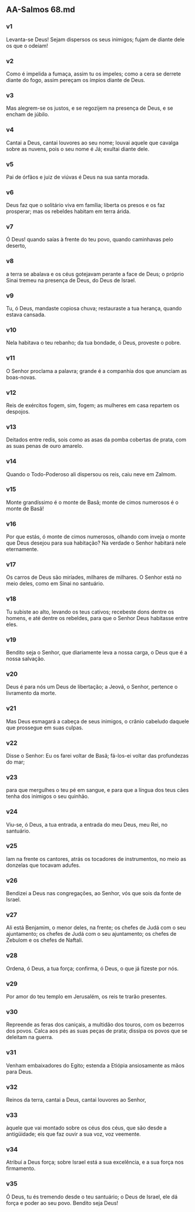 ## AA-Salmos 68.md
### v1
 Levanta-se Deus! Sejam dispersos os seus inimigos; fujam de diante dele os que o odeiam!
### v2
 Como é impelida a fumaça, assim tu os impeles; como a cera se derrete diante do fogo, assim pereçam os ímpios diante de Deus.
### v3
 Mas alegrem-se os justos, e se regozijem na presença de Deus, e se encham de júbilo.
### v4
 Cantai a Deus, cantai louvores ao seu nome; louvai aquele que cavalga sobre as nuvens, pois o seu nome é Já; exultai diante dele.
### v5
 Pai de órfãos e juiz de viúvas é Deus na sua santa morada.
### v6
 Deus faz que o solitário viva em família; liberta os presos e os faz prosperar; mas os rebeldes habitam em terra árida.
### v7
 Ó Deus! quando saías à frente do teu povo, quando caminhavas pelo deserto,
### v8
 a terra se abalava e os céus gotejavam perante a face de Deus; o próprio Sinai tremeu na presença de Deus, do Deus de Israel.
### v9
 Tu, ó Deus, mandaste copiosa chuva; restauraste a tua herança, quando estava cansada.
### v10
 Nela habitava o teu rebanho; da tua bondade, ó Deus, proveste o pobre.
### v11
 O Senhor proclama a palavra; grande é a companhia dos que anunciam as boas-novas.
### v12
 Reis de exércitos fogem, sim, fogem; as mulheres em casa repartem os despojos.
### v13
 Deitados entre redis, sois como as asas da pomba cobertas de prata, com as suas penas de ouro amarelo.
### v14
 Quando o Todo-Poderoso ali dispersou os reis, caiu neve em Zalmom.
### v15
 Monte grandíssimo é o monte de Basã; monte de cimos numerosos é o monte de Basã!
### v16
 Por que estás, ó monte de cimos numerosos, olhando com inveja o monte que Deus desejou para sua habitação? Na verdade o Senhor habitará nele eternamente.
### v17
 Os carros de Deus são miríades, milhares de milhares. O Senhor está no meio deles, como em Sinai no santuário.
### v18
 Tu subiste ao alto, levando os teus cativos; recebeste dons dentre os homens, e até dentre os rebeldes, para que o Senhor Deus habitasse entre eles.
### v19
 Bendito seja o Senhor, que diariamente leva a nossa carga, o Deus que é a nossa salvação.
### v20
 Deus é para nós um Deus de libertação; a Jeová, o Senhor, pertence o livramento da morte.
### v21
 Mas Deus esmagará a cabeça de seus inimigos, o crânio cabeludo daquele que prossegue em suas culpas.
### v22
 Disse o Senhor: Eu os farei voltar de Basã; fá-los-ei voltar das profundezas do mar;
### v23
 para que mergulhes o teu pé em sangue, e para que a língua dos teus cães tenha dos inimigos o seu quinhão.
### v24
 Viu-se, ó Deus, a tua entrada, a entrada do meu Deus, meu Rei, no santuário.
### v25
 Iam na frente os cantores, atrás os tocadores de instrumentos, no meio as donzelas que tocavam adufes.
### v26
 Bendizei a Deus nas congregações, ao Senhor, vós que sois da fonte de Israel.
### v27
 Ali está Benjamim, o menor deles, na frente; os chefes de Judá com o seu ajuntamento; os chefes de Judá com o seu ajuntamento; os chefes de Zebulom e os chefes de Naftali.
### v28
 Ordena, ó Deus, a tua força; confirma, ó Deus, o que já fizeste por nós.
### v29
 Por amor do teu templo em Jerusalém, os reis te trarão presentes.
### v30
 Repreende as feras dos caniçais, a multidão dos touros, com os bezerros dos povos. Calca aos pés as suas peças de prata; dissipa os povos que se deleitam na guerra.
### v31
 Venham embaixadores do Egito; estenda a Etiópia ansiosamente as mãos para Deus.
### v32
 Reinos da terra, cantai a Deus, cantai louvores ao Senhor,
### v33
 àquele que vai montado sobre os céus dos céus, que são desde a antigüidade; eis que faz ouvir a sua voz, voz veemente.
### v34
 Atribuí a Deus força; sobre Israel está a sua excelência, e a sua força nos firmamento.
### v35
 Ó Deus, tu és tremendo desde o teu santuário; o Deus de Israel, ele dá força e poder ao seu povo. Bendito seja Deus!
